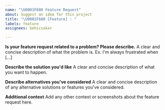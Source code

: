 ```yaml
---
name: "\U0001F680 Feature Request"
about: Suggest an idea for this project
title: "\U0001F680 [Feature] : "
labels: feature
assignees: behicsakar

---
```


**Is your feature request related to a problem? Please describe.**
A clear and concise description of what the problem is. Ex. I'm always frustrated when [...]

**Describe the solution you'd like**
A clear and concise description of what you want to happen.

**Describe alternatives you've considered**
A clear and concise description of any alternative solutions or features you've considered.

**Additional context**
Add any other context or screenshots about the feature request here.
